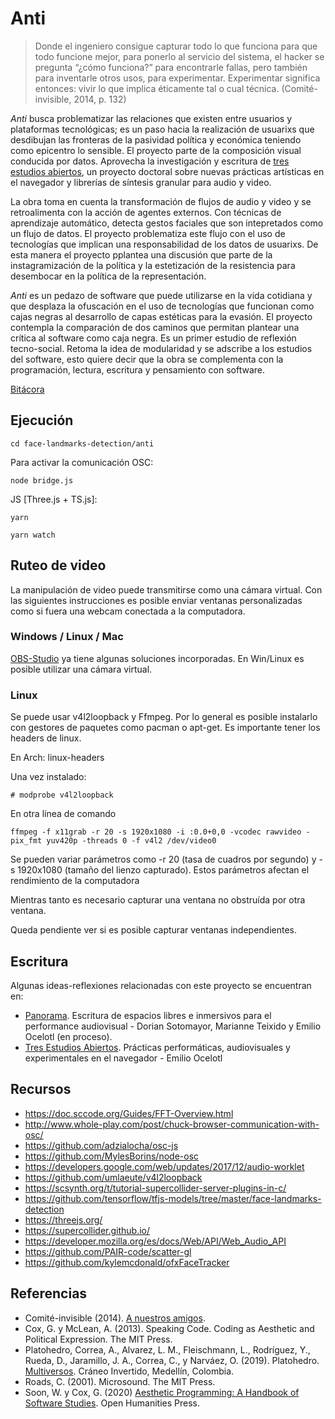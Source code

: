 # Anti

> Donde el ingeniero consigue capturar todo lo que funciona para que todo funcione mejor, para ponerlo al servicio del sistema, el hacker se pregunta “¿cómo funciona?” para encontrarle fallas, pero también para inventarle otros usos, para experimentar. Experimentar significa entonces: vivir lo que implica éticamente tal o cual técnica. (Comité-invisible, 2014, p. 132)

*Anti* busca problematizar las relaciones que existen entre usuarios y plataformas tecnológicas; es un paso hacia la realización de usuarixs que desdibujan las fronteras de la pasividad política y económica teniendo como epicentro lo sensible. El proyecto parte de la composición visual conducida por datos. Aprovecha la investigación y escritura de [tres estudios abiertos](https://github.com/EmilioOcelotl/tres-estudios-abiertos), un proyecto doctoral sobre nuevas prácticas artísticas en el navegador y librerías de síntesis granular para audio y video. 

La obra toma en cuenta la transformación de flujos de audio y video y se retroalimenta con la acción de agentes externos. Con técnicas de aprendizaje automático, detecta gestos faciales que son intepretados como un flujo de datos. El proyecto problematiza este flujo con el uso de tecnologías que implican una responsabilidad de los datos de usuarixs. De esta manera el proyecto pplantea una discusión que parte de la instagramización de la política y la estetización de la resistencia para desembocar en la política de la representación. 

*Anti* es un pedazo de software que puede utilizarse en la vida cotidiana y que desplaza la ofuscación en el uso de tecnologías que funcionan como cajas negras al desarrollo de capas estéticas para la evasión. El proyecto contempla la comparación de dos caminos que permitan plantear una crítica al software como caja negra. Es un primer estudio de reflexión tecno-social. Retoma la idea de modularidad y se adscribe a los estudios del software, esto quiere decir que la obra se complementa con la programación, lectura, escritura y pensamiento con software. 

[Bitácora](https://github.com/EmilioOcelotl/anti/tree/main/bitacora) 

## Ejecución 

`cd face-landmarks-detection/anti`

Para activar la comunicación OSC:

`node bridge.js`

JS [Three.js + TS.js]: 

`yarn`

`yarn watch` 

## Ruteo de video

La manipulación de video puede transmitirse como una cámara virtual. Con las siguientes instrucciones es posible enviar ventanas personalizadas como si fuera una webcam conectada a la computadora. 

### Windows / Linux / Mac 

[OBS-Studio](https://obsproject.com/es) ya tiene algunas soluciones incorporadas. En Win/Linux es posible utilizar una cámara virtual. 

### Linux

Se puede usar v4l2loopback y Ffmpeg. Por lo general es posible instalarlo con gestores de paquetes como pacman o apt-get. Es importante tener los headers de linux.

En Arch: linux-headers

Una vez instalado:

`# modprobe v4l2loopback`

En otra línea de comando 

`ffmpeg -f x11grab -r 20 -s 1920x1080 -i :0.0+0,0 -vcodec rawvideo -pix_fmt yuv420p -threads 0 -f v4l2 /dev/video0`

Se pueden variar parámetros como -r 20 (tasa de cuadros por segundo) y -s 1920x1080 (tamaño del lienzo capturado). Estos parámetros afectan el rendimiento de la computadora

Mientras tanto es necesario capturar una ventana no obstruída por otra ventana.

Queda pendiente ver si es posible capturar ventanas independientes. 

## Escritura

Algunas ideas-reflexiones relacionadas con este proyecto se encuentran en:

- [Panorama](https://piranhalab.github.io/panorama/). Escritura de espacios libres e inmersivos para el performance audiovisual - Dorian Sotomayor, Marianne Teixido y Emilio Ocelotl (en proceso). 
- [Tres Estudios Abiertos](https://emilioocelotl.github.io/tres-estudios-abiertos/). Prácticas performáticas, audiovisuales y experimentales en el navegador - Emilio Ocelotl

## Recursos

- https://doc.sccode.org/Guides/FFT-Overview.html
- http://www.whole-play.com/post/chuck-browser-communication-with-osc/
- https://github.com/adzialocha/osc-js
- https://github.com/MylesBorins/node-osc
- https://developers.google.com/web/updates/2017/12/audio-worklet
- https://github.com/umlaeute/v4l2loopback
- https://scsynth.org/t/tutorial-supercollider-server-plugins-in-c/
- https://github.com/tensorflow/tfjs-models/tree/master/face-landmarks-detection
- https://threejs.org/
- https://supercollider.github.io/
- https://developer.mozilla.org/es/docs/Web/API/Web_Audio_API
- https://github.com/PAIR-code/scatter-gl
- https://github.com/kylemcdonald/ofxFaceTracker

## Referencias

- Comité-invisible (2014). [A nuestros amigos](http://mexico.indymedia.org/IMG/pdf/a_nuestros_amigos_-_comite_invisible.pdf).
- Cox, G. y McLean, A. (2013). Speaking Code. Coding as Aesthetic and Political Expression. The MIT Press.
- Platohedro, Correa, A., Alvarez, L. M., Fleischmann, L., Rodrı́guez, Y., Rueda, D., Jaramillo, J. A., Correa, C., y Narváez, O. (2019). Platohedro. [Multiversos](https://platohedro.org/multiversos/). Cráneo Invertido, Medellı́n, Colombia.
- Roads, C. (2001). Microsound. The MIT Press. 
- Soon, W. y Cox, G. (2020) [Aesthetic Programming: A Handbook of Software Studies](http://openhumanitiespress.org/books/download/Soon-Cox_2020_Aesthetic-Programming.pdf). Open Humanities Press. 

